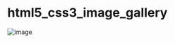 ﻿# html5_css3_image_gallery
![image](https://user-images.githubusercontent.com/90620664/136686977-3973fc8c-f554-4b43-a3f4-c6c325289b03.png)
